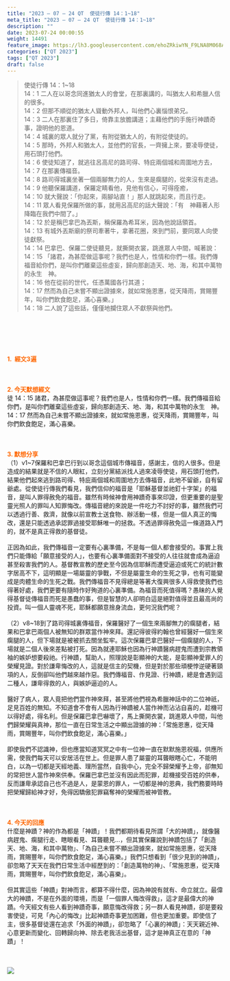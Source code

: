 ```yaml
---
title: "2023 – 07 – 24 QT  使徒行傳 14：1~18"
meta_title: "2023 – 07 – 24 QT  使徒行傳 14：1~18"
description: ""
date: 2023-07-24 00:00:55
weight: 14491
feature_image: https://lh3.googleusercontent.com/ehoZRkiwYN_F9LNA8M068AYxt73EavCZno-PD1cJRuf5BbSkQVUWr3gNEbt5kSs28Pb_Elg17kSrtf9ybWvojWoMV6I4tPM3vGRGDq6GkKkPdL2Gut4QAIw4-uykKUAtNiKgQKntvsU=w800
categories: ["QT 2023"]
tags: ["QT 2023"]
draft: false
---
```


<blockquote>使徒行傳 14：1~18<br />
14：1 二人在以哥念同進猶太人的會堂，在那裏講的，叫猶太人和希臘人信的很多。<br />
14：2 但那不順從的猶太人聳動外邦人，叫他們心裏惱恨弟兄。<br />
14：3 二人在那裏住了多日，倚靠主放膽講道；主藉他們的手施行神蹟奇事，證明他的恩道。<br />
14：4 城裏的眾人就分了黨，有附從猶太人的，有附從使徒的。<br />
14：5 那時，外邦人和猶太人，並他們的官長，一齊擁上來，要凌辱使徒，用石頭打他們。<br />
14：6 使徒知道了，就逃往呂高尼的路司得、特庇兩個城和周圍地方去，<br />
14：7 在那裏傳福音。<br />
14：8 路司得城裏坐著一個兩腳無力的人，生來是瘸腿的，從來沒有走過。<br />
14：9 他聽保羅講道，保羅定睛看他，見他有信心，可得痊癒，<br />
14：10 就大聲說：「你起來，兩腳站直！」那人就跳起來，而且行走。<br />
14：11 眾人看見保羅所做的事，就用呂高尼的話大聲說：「有　神藉著人形降臨在我們中間了。」<br />
14：12 於是稱巴拿巴為丟斯，稱保羅為希耳米，因為他說話領首。<br />
14：13 有城外丟斯廟的祭司牽著牛，拿著花圈，來到門前，要同眾人向使徒獻祭。<br />
14：14 巴拿巴、保羅二使徒聽見，就撕開衣裳，跳進眾人中間，喊著說：<br />
14：15 「諸君，為甚麼做這事呢？我們也是人，性情和你們一樣。我們傳福音給你們，是叫你們離棄這些虛妄，歸向那創造天、地、海，和其中萬物的永生　神。<br />
14：16 他在從前的世代，任憑萬國各行其道；<br />
14：17 然而為自己未嘗不顯出證據來，就如常施恩惠，從天降雨，賞賜豐年，叫你們飲食飽足，滿心喜樂。」<br />
14：18 二人說了這些話，僅僅地攔住眾人不獻祭與他們。</blockquote><br />
&nbsp;<br />
<br />
&nbsp;<br />
<br />
<span style="color: #ff6600;"><strong>1.  經文3遍</strong></span><br />
<br />
&nbsp;<br />
<br />
<span style="color: #ff6600;"><strong>2. 今天默想經文<br />
</strong></span>徒 14：15 諸君，為甚麼做這事呢？我們也是人，性情和你們一樣。我們傳福音給你們，是叫你們離棄這些虛妄，歸向那創造天、地、海，和其中萬物的永生　神。<br />
14：17 然而為自己未嘗不顯出證據來，就如常施恩惠，從天降雨，賞賜豐年，叫你們飲食飽足，滿心喜樂。<br />
<br />
&nbsp;<br />
<br />
<strong><span style="color: #ff6600;">3. 默想分享<br />
</span></strong>（1）v1~7保羅和巴拿巴行到以哥念這個城市傳福音，感謝主，信的人很多。但是造成的結果就是不信的人眼紅，立刻分黨結派找人過來凌辱使徒，用石頭打他們，結果他們起來逃到路司得、特庇兩個城和周圍地方去傳福音，此地不留爺，自有留爺處。從使徒行傳我們看見，我們信仰的福音是「耶穌基督並祂釘十字架」的福音，是叫人罪得赦免的福音。雖然有時候神會用神蹟奇事來印證，但更重要的是聖靈光照人的罪叫人知罪悔改。傳福音總的來說是一件吃力不討好的事，雖然我們可以透過行善、救濟，就像以前宣教士送食物、辦活動一樣，但是一個人真正的悔改，還是只能透過承認罪過接受耶穌唯一的拯救。不透過罪得赦免這一條道路入門的，就不是真正得救的基督徒。<br />
<br />
正因為如此，我們傳福音一定要有心裏準備，不是每一個人都會接受的。事實上我們只能傳給「願意接受的人」，也要有心裏準備面對不接受的人往往就會成為逼迫甚至殺害我們的人。基督教宣教的歷史至今因為信耶穌而遭受逼迫或死亡的統計數字居高不下，這明顯是一場屬靈的爭戰，不但是屬靈生命的生死之爭，也有可能變成是肉體生命的生死之戰。我們傳福音不見得總是等著大復興很多人得救使我們也得著好處，我們更要有隨時作好殉道的心裏準備。為福音而死值得嗎？愚昧的人覺得基督徒傳福音而死是愚蠢的事，但是智慧的人卻明白這是絕對值得並且最高尚的投資。叫一個人靈魂不死，耶穌都願意捨身流血，更何況我們呢？<br />
<br />
（2）v8~18到了路司得城裏傳福音，保羅醫好了一個生來兩腳無力的瘸腿者，結果和巴拿巴兩個人被無知的群眾當作神來拜。還記得彼得約翰也曾經醫好一個生來瘸腿的人，但下場就是被被抓去關坐監牢。這次保羅巴拿巴醫好一個瘸腿的人，下場就是二個人後來差點被打死。因為就連耶穌也因為行神蹟醫病趕鬼而遭到宗教領袖的嫉妒想要殺祂。行神蹟，幫助人，照理說是彰顯神的大能，是彰顯神愛罪人的榮耀見證。對於謙卑悔改的人，這就是信主的契機，但是對於那些頑梗悖逆硬著頸項的人，反倒卻叫他們越來越作惡。我們傳福音、作見證、行神蹟，總是會遇到這二種人，謙卑得救的人，與嫉妒逼迫的人。<br />
<br />
醫好了病人，眾人竟把他們當作神來拜，甚至將他們視為希臘神話中的二位神祇，足見百姓的無知。不知道會不會有人因為行神蹟被人當作神而沾沾自喜的，趁機可以得好處，得名利。但是保羅巴拿巴嚇壞了，馬上撕開衣裳，跳進眾人中間，叫他們歸榮耀與真神，那位一直在日常生活之中顯出證據的神：「常施恩惠，從天降雨，賞賜豐年，叫你們飲食飽足，滿心喜樂。」<br />
<br />
即使我們不認識神，但也應當知道冥冥之中有一位神一直在默默施恩祝福，供應所需，使我們每天可以安居活在世上。但是罪人患了屬靈的耳聾眼瞎心亡，不能明白，以為一切都是天經地義、理所當然，自我中心，完全不歸榮耀予上帝，卻無知的常把世人當作神來供奉。保羅巴拿巴並沒有因此而犯罪，趁機接受百姓的供奉，反而謙卑承認自己也不過是人，是蒙恩的罪人，一切都是神的恩典，我們務要時時把榮耀歸給神才好，免得因驕傲犯罪竊奪神的榮耀而被神管教。<br />
<br />
&nbsp;<br />
<br />
<strong style="font-size: inherit;"><span style="color: #ff6600;">4. 今天的回應<br />
</span></strong>什麼是神蹟？神的作為都是「神蹟」！我們都期待看見所謂「大的神蹟」，就像醫病趕鬼、瘸腿行走、瞎眼看見、耳聾聽見…，但其實保羅說到神蹟包括了「創造天、地、海，和其中萬物」、「為自己未嘗不顯出證據來，就如常施恩惠，從天降雨，賞賜豐年，叫你們飲食飽足，滿心喜樂。」我們只想看到「很少見到的神蹟」，卻忽略了天天在我們日常生活中經歷到的：「創造萬物的神」、「常施恩惠，從天降雨，賞賜豐年，叫你們飲食飽足，滿心喜樂」。<br />
<br />
但其實這些「神蹟」對神而言，都算不得什麼，因為神說有就有、命立就立。最偉大的神蹟，不是在外面的環境，而是「一個罪人悔改得救」，這才是最偉大的神蹟。今天經文有些人看到神蹟奇事，願意悔改得救；另一群人看見神蹟，卻是要殺害使徒，可見「內心的悔改」比起神蹟奇事更加困難，但也更加重要。即使信了主，很多基督徒還在追求「外面的神蹟」，卻忽略了「心裏的神蹟」：天天親近神、心意更新而變化、回轉歸向神、除去老我活出基督，這才是神真正在意的「神蹟」！<br />
<br />
&nbsp;<br />
<br />
<img class="aligncenter" src="https://i.imgur.com/QLUcmgs.jpg" /><br />
<br />
&nbsp;<br />
<br />
<audio style="display: none;" controls="controls"></audio><br />
<br />
<audio style="display: none;" controls="controls"></audio><br />
<br />
<audio style="display: none;" controls="controls"></audio><br />
<br />
<audio style="display: none;" controls="controls"></audio><br />
<br />
<audio style="display: none;" controls="controls"></audio>
        